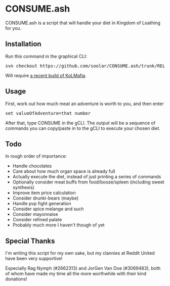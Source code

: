 # CONSUME.ash

CONSUME.ash is a script that will handle your diet in Kingdom of Loathing for you.

## Installation

Run this command in the graphical CLI:
<pre>
svn checkout https://github.com/soolar/CONSUME.ash/trunk/RELEASE/
</pre>
Will require [a recent build of KoLMafia](http://builds.kolmafia.us/job/Kolmafia/lastSuccessfulBuild/).

## Usage

First, work out how much meat an adventure is worth to you, and then enter
<pre>
set valueOfAdventure=that number
</pre>
After that, type CONSUME in the gCLI. The output will be a sequence of commands you can copy/paste in to the gCLI to execute your chosen diet.

## Todo

In rough order of importance:
* Handle chocolates
* Care about how much organ space is already full
* Actually execute the diet, instead of just printing a series of commands
* Optionally consider meat buffs from food/booze/spleen (including sweet synthesis)
* Improve item price calculation
* Consider drunki-bears (maybe)
* Handle pvp fight generation
* Consider spice melange and such
* Consider mayonnaise
* Consider refined palate
* Probably much more I haven't though of yet

## Special Thanks

I'm writing this script for my own sake, but my clannies at Reddit United have been very supportive!

Especially Rag Nymph (#2662313) and JorGen Van Doe (#3069483), both of whom have made my time all
the more worthwhile with their kind donations!
